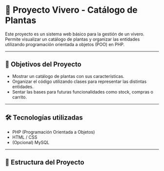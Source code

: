 # 🌱 Proyecto Vivero - Catálogo de Plantas

Este proyecto es un sistema web básico para la gestión de un vivero. Permite visualizar un catálogo de plantas y organizar las entidades utilizando programación orientada a objetos (POO) en PHP.

---

## 📌 Objetivos del Proyecto

- Mostrar un catálogo de plantas con sus características.
- Organizar el código utilizando clases para representar las distintas entidades.
- Sentar las bases para futuras funcionalidades como stock, compras o carrito.

---

## 🛠️ Tecnologías utilizadas

- PHP (Programación Orientada a Objetos)
- HTML / CSS
- (Opcional) MySQL

---

## 📂 Estructura del Proyecto

